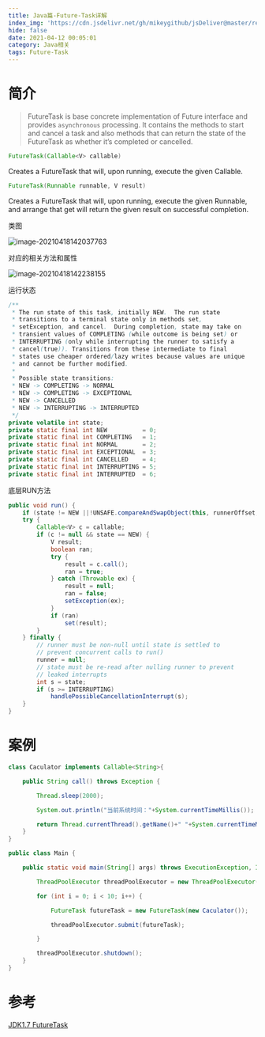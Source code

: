 ```yaml
---
title: Java篇-Future-Task详解
index_img: 'https://cdn.jsdelivr.net/gh/mikeygithub/jsDeliver@master/resource/img/Future-Task.jpeg'
hide: false
date: 2021-04-12 00:05:01
category: Java相关
tags: Future-Task
---
```


# 简介

>FutureTask is base concrete implementation of Future interface and provides `asynchronous` processing. It contains the methods to start and cancel a task and also methods that can return the state of the FutureTask as whether it’s completed or cancelled.


```java
FutureTask(Callable<V> callable)
```
Creates a FutureTask that will, upon running, execute the given Callable.
```java
FutureTask(Runnable runnable, V result)
```
Creates a FutureTask that will, upon running, execute the given Runnable, and arrange that get will return the given result on successful completion.

类图

![image-20210418142037763](https://cdn.jsdelivr.net/gh/mikeygithub/jsDeliver@master/resource/img/image-20210418142037763.png)

对应的相关方法和属性

![image-20210418142238155](https://cdn.jsdelivr.net/gh/mikeygithub/jsDeliver@master/resource/img/image-20210418142238155.png)

运行状态

```java
/**
 * The run state of this task, initially NEW.  The run state
 * transitions to a terminal state only in methods set,
 * setException, and cancel.  During completion, state may take on
 * transient values of COMPLETING (while outcome is being set) or
 * INTERRUPTING (only while interrupting the runner to satisfy a
 * cancel(true)). Transitions from these intermediate to final
 * states use cheaper ordered/lazy writes because values are unique
 * and cannot be further modified.
 *
 * Possible state transitions:
 * NEW -> COMPLETING -> NORMAL
 * NEW -> COMPLETING -> EXCEPTIONAL
 * NEW -> CANCELLED
 * NEW -> INTERRUPTING -> INTERRUPTED
 */
private volatile int state;
private static final int NEW          = 0;
private static final int COMPLETING   = 1;
private static final int NORMAL       = 2;
private static final int EXCEPTIONAL  = 3;
private static final int CANCELLED    = 4;
private static final int INTERRUPTING = 5;
private static final int INTERRUPTED  = 6;
```

底层RUN方法

```java
public void run() {
    if (state != NEW ||!UNSAFE.compareAndSwapObject(this, runnerOffset,null, Thread.currentThread()))return;
    try {
        Callable<V> c = callable;
        if (c != null && state == NEW) {
            V result;
            boolean ran;
            try {
                result = c.call();
                ran = true;
            } catch (Throwable ex) {
                result = null;
                ran = false;
                setException(ex);
            }
            if (ran)
                set(result);
        }
    } finally {
        // runner must be non-null until state is settled to
        // prevent concurrent calls to run()
        runner = null;
        // state must be re-read after nulling runner to prevent
        // leaked interrupts
        int s = state;
        if (s >= INTERRUPTING)
            handlePossibleCancellationInterrupt(s);
    }
}
```



# 案例

```java
class Caculator implements Callable<String>{

    public String call() throws Exception {

        Thread.sleep(2000);

        System.out.println("当前系统时间："+System.currentTimeMillis());

        return Thread.currentThread().getName()+" "+System.currentTimeMillis();
    }
}

public class Main {

    public static void main(String[] args) throws ExecutionException, InterruptedException {

        ThreadPoolExecutor threadPoolExecutor = new ThreadPoolExecutor(3, 5, 200, TimeUnit.MICROSECONDS, new LinkedBlockingQueue<Runnable>(30));

        for (int i = 0; i < 10; i++) {

            FutureTask futureTask = new FutureTask(new Caculator());

            threadPoolExecutor.submit(futureTask);

        }

        threadPoolExecutor.shutdown();
    }
}
```


# 参考

[JDK1.7 FutureTask](https://docs.oracle.com/javase/7/docs/api/java/util/concurrent/FutureTask.html)   


 